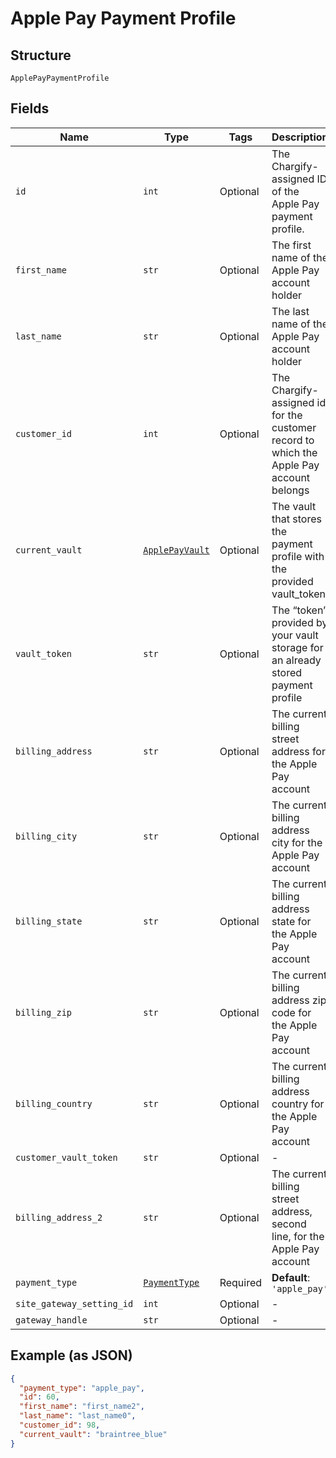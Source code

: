 
# Apple Pay Payment Profile

## Structure

`ApplePayPaymentProfile`

## Fields

| Name | Type | Tags | Description |
|  --- | --- | --- | --- |
| `id` | `int` | Optional | The Chargify-assigned ID of the Apple Pay payment profile. |
| `first_name` | `str` | Optional | The first name of the Apple Pay account holder |
| `last_name` | `str` | Optional | The last name of the Apple Pay account holder |
| `customer_id` | `int` | Optional | The Chargify-assigned id for the customer record to which the Apple Pay account belongs |
| `current_vault` | [`ApplePayVault`](../../doc/models/apple-pay-vault.md) | Optional | The vault that stores the payment profile with the provided vault_token. |
| `vault_token` | `str` | Optional | The “token” provided by your vault storage for an already stored payment profile |
| `billing_address` | `str` | Optional | The current billing street address for the Apple Pay account |
| `billing_city` | `str` | Optional | The current billing address city for the Apple Pay account |
| `billing_state` | `str` | Optional | The current billing address state for the Apple Pay account |
| `billing_zip` | `str` | Optional | The current billing address zip code for the Apple Pay account |
| `billing_country` | `str` | Optional | The current billing address country for the Apple Pay account |
| `customer_vault_token` | `str` | Optional | - |
| `billing_address_2` | `str` | Optional | The current billing street address, second line, for the Apple Pay account |
| `payment_type` | [`PaymentType`](../../doc/models/payment-type.md) | Required | **Default**: `'apple_pay'` |
| `site_gateway_setting_id` | `int` | Optional | - |
| `gateway_handle` | `str` | Optional | - |

## Example (as JSON)

```json
{
  "payment_type": "apple_pay",
  "id": 60,
  "first_name": "first_name2",
  "last_name": "last_name0",
  "customer_id": 98,
  "current_vault": "braintree_blue"
}
```

